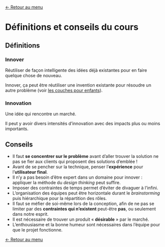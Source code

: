 [← Retour au menu](README.md)

# Définitions et conseils du cours

## Définitions

### Innover

Réutiliser de façon intelligente des idées déjà existantes pour en faire quelque chose de nouveau.

Innover, ça peut être réutiliser une invention existante pour résoudre un autre problème (voir [les couches pour enfants](exemples.md)).

### Innovation

Une idée qui rencontre un marché.

Il peut y avoir divers intensités d’innovation avec des impacts plus ou moins importants.

## Conseils

- Il faut **se concentrer sur le problème** avant d’aller trouver la solution   ne pas se fier aux clients qui proposent des solutions d’emblée !
- Avant de se pencher sur la technique, penser l’**expérience** pour l’**utilisateur final**.
- Il n’y a pas besoin d’être expert dans un domaine pour innover : appliquer la méthode du _design thinking_ peut suffire.
- Imposer des contraintes de temps permet d’éviter de divaguer à l’infini.
- L’organisation des équipes peut être horizontale durant le _brainstorming_ puis hiérarchique pour la répartition des rôles.
- Il faut se méfier de soi-même lors de la conception, afin de ne pas se limiter par des **contraintes qui n’existent** peut-être **pas**, ou seulement dans notre esprit.
- Il est nécessaire de trouver un produit « **désirable** » par le marché.
- L’enthousiasme et la bonne humeur sont nécessaires dans l’équipe pour que le projet fonctionne.

[← Retour au menu](README.md)